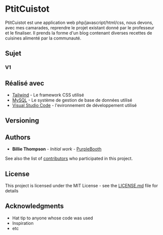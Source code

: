# PtitCuistot

PtitCuistot est une application web php/javascript/html/css, nous devons, avec mes camarades, reprendre le projet existant donné par le professeur et le finaliser.
Il prends la forme d'un blog contenant diverses recettes de cuisines alimenté par la communauté.

## Sujet

### V1

## Réalisé avec

* [Tailwind](https://tailwindcss.com/) - Le framework CSS utilisé
* [MySQL](https://www.mysql.com/fr/) - Le système de gestion de base de données utilisé
* [Visual Studio Code](https://code.visualstudio.com/) - l'evironnement de développement utilisé

## Versioning

 

## Authors

* **Billie Thompson** - *Initial work* - [PurpleBooth](https://github.com/PurpleBooth)

See also the list of [contributors](https://github.com/your/project/contributors) who participated in this project.

## License

This project is licensed under the MIT License - see the [LICENSE.md](LICENSE.md) file for details

## Acknowledgments

* Hat tip to anyone whose code was used
* Inspiration
* etc
